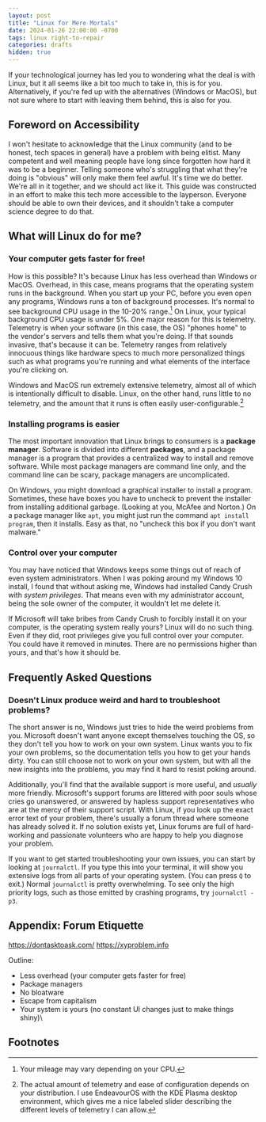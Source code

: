 ```yaml
---
layout: post
title: "Linux for Mere Mortals"
date: 2024-01-26 22:00:00 -0700
tags: linux right-to-repair
categories: drafts
hidden: true
--- 
```


If your technological journey has led you to wondering what the deal is with Linux, 
but it all seems like a bit too much to take in, this is for you. Alternatively, 
if you're fed up with the alternatives (Windows or MacOS), but not sure where
to start with leaving them behind, this is also for you.


## Foreword on Accessibility
I won't hesitate to acknowledge that the Linux community (and to be honest, 
tech spaces in general) have a problem with being elitist. Many competent and
well meaning people have long since forgotten how hard it was to be a beginner.
Telling someone who's struggling that what they're doing is "obvious" will only
make them feel awful.
It's time we do better. We're all in it together, and we should act like it. 
This guide was constructed in an effort to make this tech more accessible
to the layperson. Everyone should be able to own their devices, and it
shouldn't take a computer science degree to do that.

## What will Linux do for me?
### Your computer gets faster for free! 
How is this possible? It's because Linux has less overhead than Windows or MacOS. 
Overhead, in this case, means programs that the operating system runs in the 
background. When you start up your PC, before you even open any programs, 
Windows runs a ton of background processes. It's normal to see background CPU
usage in the 10-20% range.[^1]
On Linux, your typical background CPU usage is under 5%. 
One major reason for this is telemetry. Telemetry is when your software
(in this case, the OS) "phones home" to the vendor's servers and tells
them what you're doing. If that sounds invasive, that's because it can
be. Telemetry ranges from relatively innocuous things like hardware specs
to much more personalized things such as what programs you're running
and what elements of the interface you're clicking on.

Windows and MacOS run extremely extensive telemetry, almost all of which is
intentionally difficult to disable. <!-- Citation Needed -->
Linux, on the other hand, runs little to no telemetry, and the amount that it
runs is often easily user-configurable.[^2]

### Installing programs is easier
The most important innovation that Linux brings to consumers is a **package manager**. 
Software is divided into different **packages**, and a package manager is a program
that provides a centralized way to install and remove software. While most package
managers are command line only, and the command line can be scary, package managers
are uncomplicated. 
<!-- Write about how Ubuntu, Fedora, etc provide graphical package managers -->

On Windows, you might download a graphical installer to install a program. 
Sometimes, these have boxes you have to uncheck to prevent the installer from 
installing additional garbage. (Looking at you, McAfee and Norton.)
On a package manager like `apt`, you might just run the command 
`apt install program`, then it installs. Easy as that, no "uncheck this box if you
don't want malware."

### Control over your computer
<!-- TODO: Research permission levels on linux -->
<!-- Use example: Candy crush installed with system privileges on Windows -->
You may have noticed that Windows keeps some things out of reach of even system
administrators. When I was poking around my Windows 10 install, I found that
without asking me, Windows had installed Candy Crush with *system privileges*. 
That means even with my administrator account, being the sole owner of the
computer, it wouldn't let me delete it. 

If Microsoft will take bribes from Candy Crush to forcibly install it on your
computer, is the operating system really yours? Linux will do no such thing.
Even if they did, root privileges give you full control over your computer.
You could have it removed in minutes.
There are no permissions higher than yours, and that's how it should be.



## Frequently Asked Questions
### Doesn't Linux produce weird and hard to troubleshoot problems?
The short answer is no, Windows just tries to hide the weird problems from you.
Microsoft doesn't want anyone except themselves touching the OS, so they don't
tell you how to work on your own system. Linux wants you to fix your own problems,
so the documentation tells you how to get your hands dirty.
You can still choose not to work on your own system, but with all the new insights
into the problems, you may find it hard to resist poking around.

Additionally, you'll find that the available support is more useful, and *usually*
more friendly. Microsoft's support forums are littered with poor souls whose
cries go unanswered, or answered by hapless support representatives who are at
the mercy of their support script. With Linux, if you look up the exact error 
text of your problem, there's usually a forum thread where someone has already
solved it. If no solution exists yet, Linux forums are full of hard-working and
passionate volunteers who are happy to help you diagnose your problem. 

If you want to get started troubleshooting your own issues, you can start by
looking at `journalctl`. If you type this into your terminal, it will show you
extensive logs from all parts of your operating system. (You can press `Q` to exit.)
Normal `journalctl` is pretty overwhelming.
To see only the high priority logs, such as those emitted by crashing
programs, try `journalctl -p3`.


## Appendix: Forum Etiquette
https://dontasktoask.com/
https://xyproblem.info


Outline: 
- Less overhead (your computer gets faster for free)
- Package managers 
- No bloatware 
- Escape from capitalism 
- Your system is yours (no constant UI changes just to make things shiny)\

## Footnotes
[^1]: Your mileage may vary depending on your CPU.
[^2]: The actual amount of telemetry and ease of configuration depends on your distribution. I use EndeavourOS with the KDE Plasma desktop environment, which gives me a nice labeled slider describing the different levels of telemetry I can allow.
